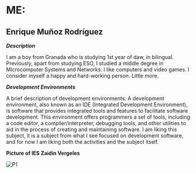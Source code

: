 # ME:

## Enrique Muñoz Rodríguez

***Description***

I am a boy from Granada who is studying 1st year of daw, in bilingual. Previously, apart from studying ESO, I studied a middle degree in Microcomputer Systems and Networks. I like computers and video games. I consider myself a happy and hard-working person. Little more.

***Development Environments***

A brief description of development environments: A development environment, also known as an IDE (Integrated Development Environment), is software that provides integrated tools and features to facilitate software development. This environment offers programmers a set of tools, including a code editor, a compiler/interpreter, debugging tools, and other utilities to aid in the process of creating and maintaining software.
I am liking this subject, it is a subject from what I see focused on development software, and for now I am liking both the activities and the subject itself.

**Picture of IES Zaidin Vergeles** 

![P1](/img/1.jpg "1")


